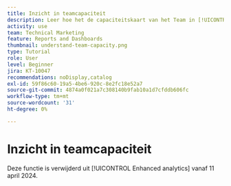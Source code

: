 ```yaml
---
title: Inzicht in teamcapaciteit
description: Leer hoe het de capaciteitskaart van het Team in [!UICONTROL Enhanced analytics] toont wanneer een huisteam over-toegewezen of onderverdeeld was.
activity: use
team: Technical Marketing
feature: Reports and Dashboards
thumbnail: understand-team-capacity.png
type: Tutorial
role: User
level: Beginner
jira: KT-10047
recommendations: noDisplay,catalog
exl-id: 59f86c60-19a5-4be6-920c-8e2fc18e52a7
source-git-commit: 4874a0f021a7c308140b9fab10a1d7cfddb606fc
workflow-type: tm+mt
source-wordcount: '31'
ht-degree: 0%

---
```


# Inzicht in teamcapaciteit

Deze functie is verwijderd uit [!UICONTROL Enhanced analytics] vanaf 11 april 2024.
